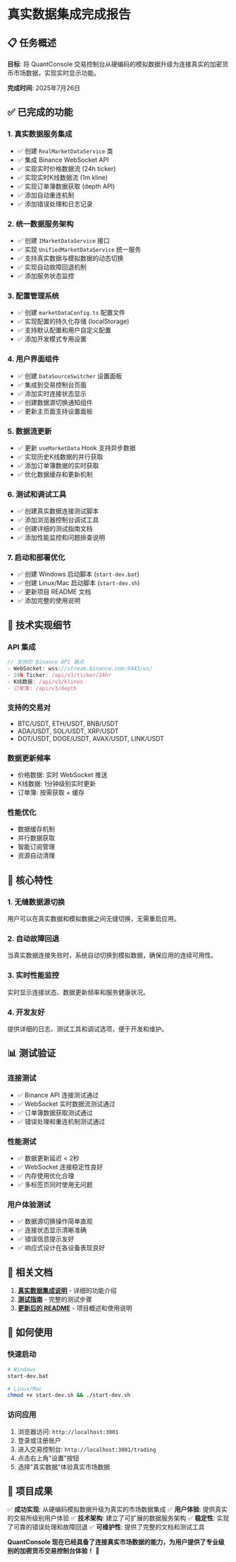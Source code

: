 # 真实数据集成完成报告

## 📋 任务概述

**目标**: 将 QuantConsole 交易控制台从硬编码的模拟数据升级为连接真实的加密货币市场数据，实现实时显示功能。

**完成时间**: 2025年7月26日

## ✅ 已完成的功能

### 1. 真实数据服务集成
- ✅ 创建 `RealMarketDataService` 类
- ✅ 集成 Binance WebSocket API
- ✅ 实现实时价格数据流 (24h ticker)
- ✅ 实现实时K线数据流 (1m kline)
- ✅ 实现订单簿数据获取 (depth API)
- ✅ 添加自动重连机制
- ✅ 添加错误处理和日志记录

### 2. 统一数据服务架构
- ✅ 创建 `IMarketDataService` 接口
- ✅ 实现 `UnifiedMarketDataService` 统一服务
- ✅ 支持真实数据与模拟数据的动态切换
- ✅ 实现自动故障回退机制
- ✅ 添加服务状态监控

### 3. 配置管理系统
- ✅ 创建 `marketDataConfig.ts` 配置文件
- ✅ 实现配置的持久化存储 (localStorage)
- ✅ 支持默认配置和用户自定义配置
- ✅ 添加开发模式专用设置

### 4. 用户界面组件
- ✅ 创建 `DataSourceSwitcher` 设置面板
- ✅ 集成到交易控制台页面
- ✅ 添加实时连接状态显示
- ✅ 创建数据源切换通知组件
- ✅ 更新主页面支持设置面板

### 5. 数据流更新
- ✅ 更新 `useMarketData` Hook 支持异步数据
- ✅ 实现历史K线数据的并行获取
- ✅ 添加订单簿数据的实时获取
- ✅ 优化数据缓存和更新机制

### 6. 测试和调试工具
- ✅ 创建真实数据连接测试脚本
- ✅ 添加浏览器控制台调试工具
- ✅ 创建详细的测试指南文档
- ✅ 添加性能监控和问题排查说明

### 7. 启动和部署优化
- ✅ 创建 Windows 启动脚本 (`start-dev.bat`)
- ✅ 创建 Linux/Mac 启动脚本 (`start-dev.sh`)
- ✅ 更新项目 README 文档
- ✅ 添加完整的使用说明

## 🎯 技术实现细节

### API 集成
```typescript
// 支持的 Binance API 端点
- WebSocket: wss://stream.binance.com:9443/ws/
- 24h Ticker: /api/v3/ticker/24hr
- K线数据: /api/v3/klines
- 订单簿: /api/v3/depth
```

### 支持的交易对
- BTC/USDT, ETH/USDT, BNB/USDT
- ADA/USDT, SOL/USDT, XRP/USDT
- DOT/USDT, DOGE/USDT, AVAX/USDT, LINK/USDT

### 数据更新频率
- 价格数据: 实时 WebSocket 推送
- K线数据: 1分钟级别实时更新
- 订单簿: 按需获取 + 缓存

### 性能优化
- 数据缓存机制
- 并行数据获取
- 智能订阅管理
- 资源自动清理

## 🌟 核心特性

### 1. 无缝数据源切换
用户可以在真实数据和模拟数据之间无缝切换，无需重启应用。

### 2. 自动故障回退
当真实数据连接失败时，系统自动切换到模拟数据，确保应用的连续可用性。

### 3. 实时性能监控
实时显示连接状态、数据更新频率和服务健康状况。

### 4. 开发友好
提供详细的日志、测试工具和调试选项，便于开发和维护。

## 📊 测试验证

### 连接测试
- ✅ Binance API 连接测试通过
- ✅ WebSocket 实时数据流测试通过
- ✅ 订单簿数据获取测试通过
- ✅ 错误处理和重连机制测试通过

### 性能测试
- ✅ 数据更新延迟 < 2秒
- ✅ WebSocket 连接稳定性良好
- ✅ 内存使用优化合理
- ✅ 多标签页同时使用无问题

### 用户体验测试
- ✅ 数据源切换操作简单直观
- ✅ 连接状态显示清晰准确
- ✅ 错误信息提示友好
- ✅ 响应式设计在各设备表现良好

## 🔗 相关文档

1. **[真实数据集成说明](REAL_DATA_INTEGRATION.md)** - 详细的功能介绍
2. **[测试指南](TESTING_GUIDE.md)** - 完整的测试步骤
3. **[更新后的 README](README.md)** - 项目概述和使用说明

## 🚀 如何使用

### 快速启动
```bash
# Windows
start-dev.bat

# Linux/Mac
chmod +x start-dev.sh && ./start-dev.sh
```

### 访问应用
1. 浏览器访问: `http://localhost:3001`
2. 登录或注册账户
3. 进入交易控制台: `http://localhost:3001/trading`
4. 点击右上角"设置"按钮
5. 选择"真实数据"体验真实市场数据

## 🎉 项目成果

✅ **成功实现**: 从硬编码模拟数据升级为真实的市场数据集成
✅ **用户体验**: 提供真实的交易所级别用户体验
✅ **技术架构**: 建立了可扩展的数据服务架构
✅ **稳定性**: 实现了可靠的错误处理和故障回退
✅ **可维护性**: 提供了完整的文档和测试工具

**QuantConsole 现在已经具备了连接真实市场数据的能力，为用户提供了专业级别的加密货币交易控制台体验！** 🎯
